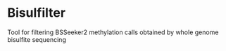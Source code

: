 # Bisulfilter
Tool for filtering BSSeeker2 methylation calls obtained by whole genome bisulfite sequencing
